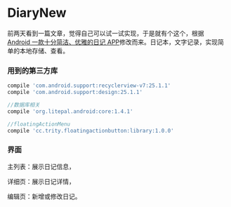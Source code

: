 # DiaryNew
前两天看到一篇文章，觉得自己可以试一试实现，于是就有个这个，根据[Android 一款十分简洁、优雅的日记 APP](https://gold.xitu.io/entry/58abfb10ac502e00697ac1a0)修改而来。日记本，文字记录，实现简单的本地存储、查看。

### 用到的第三方库

```groovy
compile 'com.android.support:recyclerview-v7:25.1.1'
compile 'com.android.support:design:25.1.1'

//数据库相关
compile 'org.litepal.android:core:1.4.1'

//floatingActionMenu
compile 'cc.trity.floatingactionbutton:library:1.0.0'
```



### 界面

主列表：展示日记信息，

详细页：展示日记详情，

编辑页：新增或修改日记。